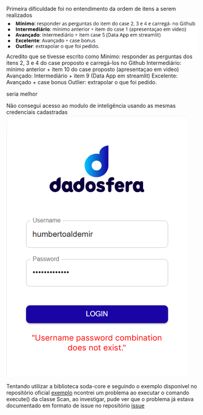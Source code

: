 Primeira dificuldade foi no entendimento da ordem de itens a serem realizados
![alt text](image.png)
Acredito que se tivesse escrito como 
Mínimo: responder as perguntas dos itens 2, 3 e 4 do case proposto e carregá-los no Github
Intermediário: mínimo anterior + item 10 do case proposto (apresentaçao em video)
Avançado: Intermediário + item 9 (Data App em streamlit)
Excelente: Avançado + case bonus
Outlier: extrapolar o que foi pedido.

seria melhor


Não consegui acesso ao modulo de inteligência usando as mesmas credenciais cadastradas
![alt text](image-2.png)



Tentando utilizar a biblioteca soda-core e seguindo o exemplo disponível no repositório oficial
[exemplo](https://github.com/sodadata/soda-core/blob/main/examples/pandas_dask_example.py)
ncontrei um problema ao executar o comando execute() da classe Scan, ao investigar, pude ver que o problema já estava documentado em formato de issue no repositório 
[issue](https://github.com/sodadata/soda-core/issues/2073)

